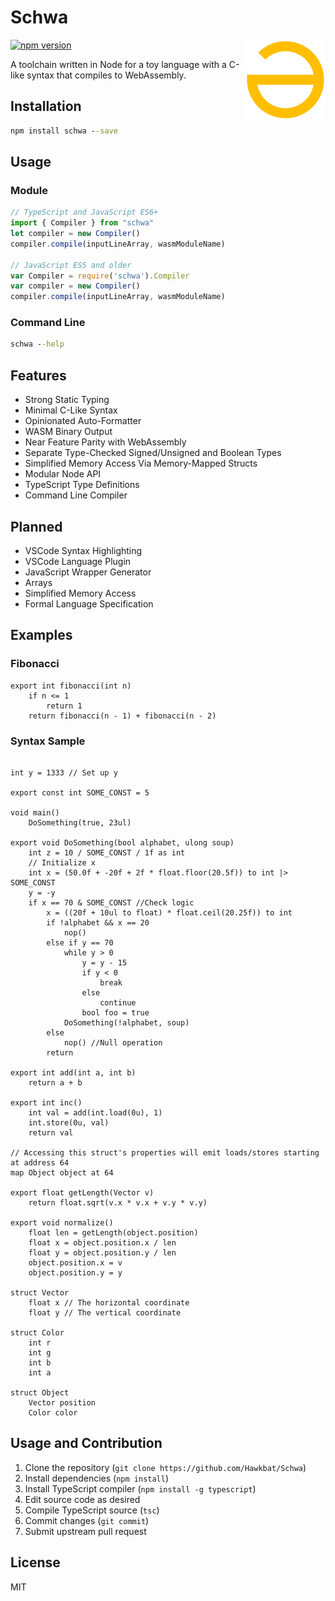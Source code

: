 # Schwa
[![npm version](https://badge.fury.io/js/schwa.svg)](https://badge.fury.io/js/schwa)
<img src="./docs/Schwa.png" width="128" align="right">

A toolchain written in Node for a toy language with a C-like syntax that compiles to WebAssembly.

## Installation

```bat
npm install schwa --save
```

## Usage
### Module
```typescript
// TypeScript and JavaScript ES6+
import { Compiler } from "schwa"
let compiler = new Compiler()
compiler.compile(inputLineArray, wasmModuleName)

// JavaScript ES5 and older
var Compiler = require('schwa').Compiler
var compiler = new Compiler()
compiler.compile(inputLineArray, wasmModuleName)
```

### Command Line
```bat
schwa --help
```

## Features
* Strong Static Typing
* Minimal C-Like Syntax
* Opinionated Auto-Formatter
* WASM Binary Output
* Near Feature Parity with WebAssembly
* Separate Type-Checked Signed/Unsigned and Boolean Types
* Simplified Memory Access Via Memory-Mapped Structs
* Modular Node API
* TypeScript Type Definitions
* Command Line Compiler

## Planned
* VSCode Syntax Highlighting
* VSCode Language Plugin
* JavaScript Wrapper Generator
* Arrays
* Simplified Memory Access
* Formal Language Specification

## Examples

### Fibonacci
```
export int fibonacci(int n)
    if n <= 1
        return 1
    return fibonacci(n - 1) + fibonacci(n - 2)
```
### Syntax Sample
```

int y = 1333 // Set up y

export const int SOME_CONST = 5

void main()
	DoSomething(true, 23ul)

export void DoSomething(bool alphabet, ulong soup)
	int z = 10 / SOME_CONST / 1f as int
	// Initialize x
	int x = (50.0f + -20f + 2f * float.floor(20.5f)) to int |> SOME_CONST
	y = -y
	if x == 70 & SOME_CONST //Check logic
		x = ((20f + 10ul to float) * float.ceil(20.25f)) to int
		if !alphabet && x == 20
			nop()
		else if y == 70
			while y > 0
				y = y - 15
				if y < 0
					break
				else
					continue
				bool foo = true
			DoSomething(!alphabet, soup)
		else
			nop() //Null operation
		return

export int add(int a, int b)
	return a + b

export int inc()
	int val = add(int.load(0u), 1)
	int.store(0u, val)
	return val

// Accessing this struct's properties will emit loads/stores starting at address 64 
map Object object at 64

export float getLength(Vector v)
	return float.sqrt(v.x * v.x + v.y * v.y)

export void normalize()
	float len = getLength(object.position)
	float x = object.position.x / len
	float y = object.position.y / len
	object.position.x = v
	object.position.y = y

struct Vector
	float x // The horizontal coordinate
	float y // The vertical coordinate

struct Color
	int r
	int g
	int b
	int a

struct Object
	Vector position
	Color color
```

## Usage and Contribution
1. Clone the repository (`git clone https://github.com/Hawkbat/Schwa`)
2. Install dependencies (`npm install`)
3. Install TypeScript compiler (`npm install -g typescript`)
4. Edit source code as desired
5. Compile TypeScript source (`tsc`)
6. Commit changes (`git commit`)
7. Submit upstream pull request

## License
MIT
